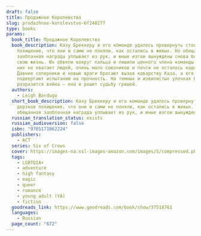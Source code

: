 ```yaml
---
draft: false
title: Продажное Королевство
slug: prodazhnoe-korolevstvo-6f240277
type: books
params:
  book_title: Продажное Королевство
  book_description: Казу Бреккеру и его команде удалось провернуть столь дерзкое
    похищение, что они и сами не поняли, как остались в живых. Но обещанная
    заоблачная награда уплывает из рук, и юные изгои вынуждены снова бороться за
    свою жизнь. Их обвели вокруг пальца и лишили ценного члена команды. Теперь у
    них не хватает людей, очень мало союзников и почти не осталось надежды.
    Давние соперники и новые враги бросают вызов коварству Каза, а его окружение
    подвергают испытанию на прочность. На темных и извилистых улочках Кеттердама
    разразится война – она и решит судьбу гришей.
  authors:
    - Leigh Bardugo
  short_book_description: Казу Бреккеру и его команде удалось провернуть столь
    дерзкое похищение, что они и сами не поняли, как остались в живых. Но
    обещанная заоблачная награда уплывает из рук, и юные изгои вынуждены...
  russian_translation_status: exists
  russian_audioversion: false
  isbn: "9785171062224"
  publishers:
    - АСТ
  series: Six of Crows
  cover: https://images-na.ssl-images-amazon.com/images/S/compressed.photo.goodreads.com/books/1513238989i/37518761.jpg
  tags:
    - LGBTQIA+
    - adventure
    - high fantasy
    - magic
    - queer
    - romance
    - young adult (YA)
    - fiction
  goodreads_link: https://www.goodreads.com/book/show/37518761
  languages:
    - Russian
  page_count: "672"
---
```

